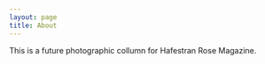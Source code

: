 ```yaml
---
layout: page
title: About
---
```

This is a future photographic collumn for Hafestran Rose Magazine.
